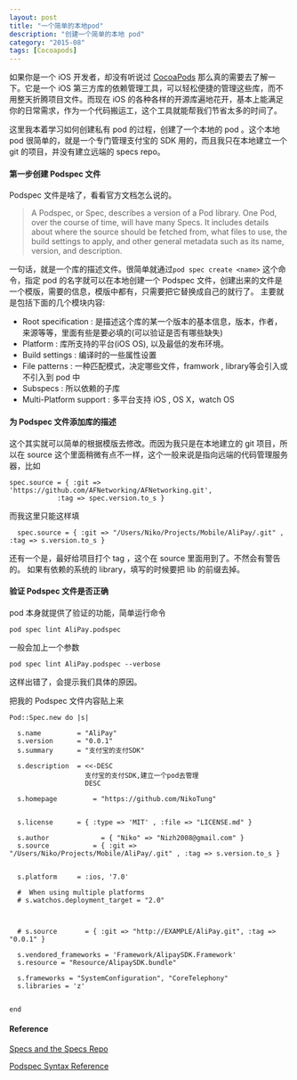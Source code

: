 ```yaml
---
layout: post
title: "一个简单的本地pod"
description: "创建一个简单的本地 pod"
category: "2015-08"
tags: [Cocoapods]
---
```


如果你是一个 iOS 开发者，却没有听说过 [CocoaPods](http://cocoapods.org) 那么真的需要去了解一下。它是一个 iOS 第三方库的依赖管理工具，可以轻松便捷的管理这些库，而不用整天折腾项目文件。而现在 iOS 的各种各样的开源库遍地花开，基本上能满足你的日常需求，作为一个代码搬运工，这个工具就能帮我们节省太多的时间了。

这里我本着学习如何创建私有 pod 的过程，创建了一个本地的 pod 。这个本地 pod 很简单的，就是一个专门管理支付宝的 SDK 用的，而且我只在本地建立一个 git 的项目，并没有建立远端的 specs repo。

#### 第一步创建 Podspec 文件

Podspec 文件是啥了，看看官方文档怎么说的。

> A Podspec, or Spec, describes a version of a Pod library. One Pod, over the course of time, will have many Specs. It includes details about where the source should be fetched from, what files to use, the build settings to apply, and other general metadata such as its name, version, and description.

一句话，就是一个库的描述文件。很简单就通过`pod spec create <name>` 这个命令，指定 pod 的名字就可以在本地创建一个 Podspec 文件，创建出来的文件是一个模版，需要的信息，模版中都有，只需要把它替换成自己的就行了。	主要就是包括下面的几个模块内容:

* Root specification : 是描述这个库的某一个版本的基本信息，版本，作者，来源等等，里面有些是要必填的(可以验证是否有哪些缺失)
* Platform : 库所支持的平台(iOS OS), 以及最低的发布环境。
* Build settings : 编译时的一些属性设置
* File patterns : 一种匹配模式，决定哪些文件，framwork , library等会引入或不引入到 pod 中
* Subspecs : 所以依赖的子库
* Multi-Platform support : 多平台支持 iOS , OS X，watch OS

#### 为 Podspec 文件添加库的描述

这个其实就可以简单的根据模版去修改。而因为我只是在本地建立的 git 项目，所以在 source 这个里面稍微有点不一样，这个一般来说是指向远端的代码管理服务器，比如

	spec.source = { :git => 'https://github.com/AFNetworking/AFNetworking.git',
                :tag => spec.version.to_s }

而我这里只能这样填

	  spec.source = { :git => "/Users/Niko/Projects/Mobile/AliPay/.git" , :tag => s.version.to_s }

还有一个是，最好给项目打个 tag ，这个在 source 里面用到了。不然会有警告的。
如果有依赖的系统的 library，填写的时候要把 lib 的前缀去掉。

#### 验证 Podspec 文件是否正确

pod 本身就提供了验证的功能，简单运行命令 

	pod spec lint AliPay.podspec 

一般会加上一个参数
	
	pod spec lint AliPay.podspec --verbose

这样出错了，会提示我们具体的原因。


把我的 Podspec 文件内容贴上来

	Pod::Spec.new do |s|

	  s.name         = "AliPay"
	  s.version      = "0.0.1"
	  s.summary      = "支付宝的支付SDK"

	  s.description  = <<-DESC
	                   支付宝的支付SDK,建立一个pod去管理
	                   DESC

	  s.homepage         = "https://github.com/NikoTung"


	  s.license      = { :type => 'MIT' , :file => "LICENSE.md" }

	  s.author             = { "Niko" => "Nizh2008@gmail.com" }
	  s.source           = { :git => "/Users/Niko/Projects/Mobile/AliPay/.git" , :tag => s.version.to_s }


	  s.platform     = :ios, '7.0'

	  #  When using multiple platforms
	  # s.watchos.deployment_target = "2.0"


	  
	  # s.source       = { :git => "http://EXAMPLE/AliPay.git", :tag => "0.0.1" }

	  s.vendored_frameworks = 'Framework/AlipaySDK.Framework'
	  s.resource = "Resource/AlipaySDK.bundle"

	  s.frameworks = "SystemConfiguration", "CoreTelephony"
	  s.libraries = 'z'


	end
		

#### Reference 

[Specs and the Specs Repo](https://guides.cocoapods.org/making/specs-and-specs-repo.html)

[Podspec Syntax Reference](https://guides.cocoapods.org/syntax/podspec.html#specification)

